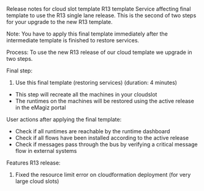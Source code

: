 Release notes for cloud slot template R13 template
Service affecting final template to use the R13 single lane release. This is the second of two steps for your upgrade to the new R13 template.

Note: You have to apply this final template immediately after the intermediate template is finished to restore services.

Process:
To use the new R13 release of our cloud template we upgrade in two steps.

Final step:
1) Use this final template (restoring services) (duration: 4 minutes)
- This step will recreate all the machines in your cloudslot 
- The runtimes on the machines will be restored using the active release in the eMagiz portal
   
User actions after applying the final template:
- Check if all runtimes are reachable by the runtime dashboard
- Check if all flows have been installed according to the active release
- Check if messages pass through the bus by verifying a critical message flow in external systems

Features R13 release:
1) Fixed the resource limit error on cloudformation deployment (for very large cloud slots)